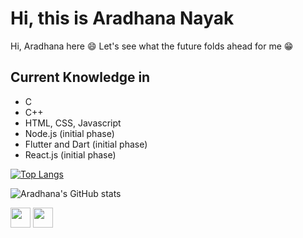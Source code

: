 # Hi, this is Aradhana Nayak

Hi, Aradhana here :smile:
Let's see what the future folds ahead for me :grin:

##  Current Knowledge in

 - C 
 - C++
 - HTML, CSS, Javascript
 - Node.js (initial phase)
 - Flutter and Dart (initial phase) 
 - React.js (initial phase)
 

 
 [![Top Langs](https://github-readme-stats.vercel.app/api/top-langs/?username=aradhana1807)](https://github.com/aradhana1807/github-readme-stats)

 ![Aradhana's GitHub stats](https://github-readme-stats.vercel.app/api?username=aradhana1807&show_icons=true&theme=radical)

<img height="32" width="32" src="https://cdn.jsdelivr.net/npm/simple-icons@v5/icons/#E34F26.svg" />
<img height="32" width="32" src="https://unpkg.com/simple-icons@v5/icons/#E34F26.svg" />
